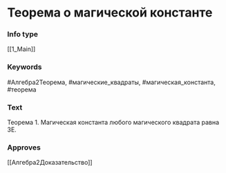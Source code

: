 # Теорема о магической константе
### Info type
[[1_Main]]
### Keywords
#Алгебра2Теорема, #магические_квадраты, #магическая_константа, #теорема
### Text
Теорема 1. Магическая константа любого магического квадрата равна 3E.
### Approves
[[Алгебра2Доказательство]]